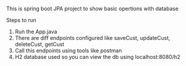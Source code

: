 This is spring boot JPA project to show basic opertions with database

Steps to run
1. Run the App.java
2. There are diff endpoints configured like saveCust, updateCust, deleteCust, getCust
3. Call this endpoints using tools like postman
4. H2 database used so you can view the db using localhost:8080/h2